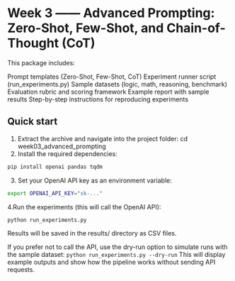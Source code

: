 # Week 3 —— Advanced Prompting: Zero-Shot, Few-Shot, and Chain-of-Thought (CoT)

This package includes:

Prompt templates (Zero-Shot, Few-Shot, CoT)
Experiment runner script (run_experiments.py)
Sample datasets (logic, math, reasoning, benchmark)
Evaluation rubric and scoring framework
Example report with sample results
Step-by-step instructions for reproducing experiments

## Quick start
1. Extract the archive and navigate into the project folder:
cd week03_advanced_prompting
2. Install the required dependencies:
```bash
pip install openai pandas tqdm
```
3. Set your OpenAI API key as an environment variable:
```bash
export OPENAI_API_KEY="sk-..."
```
4.Run the experiments (this will call the OpenAI API):
```bash
python run_experiments.py
```
Results will be saved in the results/ directory as CSV files.

If you prefer not to call the API, use the dry-run option to simulate runs with the sample dataset: `python run_experiments.py --dry-run`
 This will display example outputs and show how the pipeline works without sending API requests.
